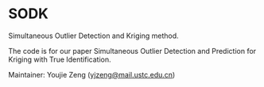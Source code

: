 # SODK
Simultaneous Outlier Detection and Kriging method.

The code is for our paper Simultaneous Outlier Detection and Prediction for Kriging with True Identification.

Maintainer: Youjie Zeng (yjzeng@mail.ustc.edu.cn)

